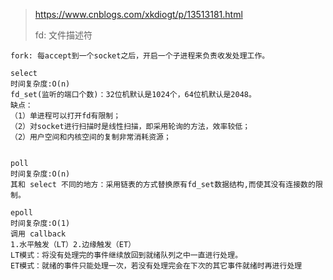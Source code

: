 > https://www.cnblogs.com/xkdiogt/p/13513181.html
>
> fd: 文件描述符

```
fork: 每accept到一个socket之后，开启一个子进程来负责收发处理工作。

select
时间复杂度:O(n)
fd_set(监听的端口个数)：32位机默认是1024个，64位机默认是2048。
缺点：
（1）单进程可以打开fd有限制；
（2）对socket进行扫描时是线性扫描，即采用轮询的方法，效率较低；
（2）用户空间和内核空间的复制非常消耗资源；


poll
时间复杂度:O(n)
其和 select 不同的地方：采用链表的方式替换原有fd_set数据结构,而使其没有连接数的限制。

epoll
时间复杂度:O(1)
调用 callback
1.水平触发（LT）2.边缘触发（ET） 
LT模式：将没有处理完的事件继续放回到就绪队列之中一直进行处理。 
ET模式：就绪的事件只能处理一次，若没有处理完会在下次的其它事件就绪时再进行处理
```

